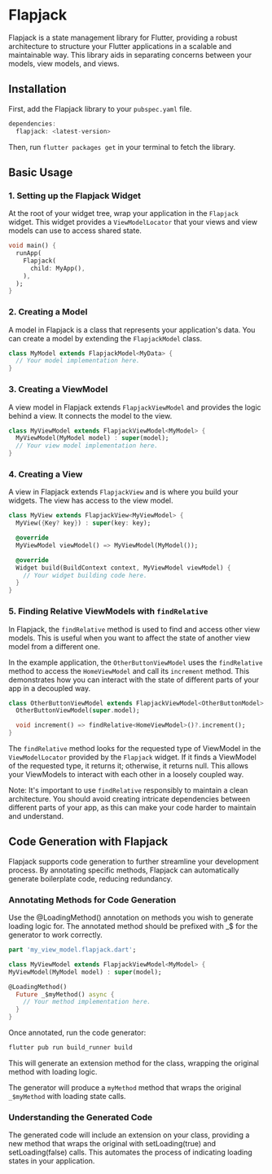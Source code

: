 # Flapjack

Flapjack is a state management library for Flutter, providing a robust architecture to structure your Flutter applications in a scalable and maintainable way. This library aids in separating concerns between your models, view models, and views.

## Installation

First, add the Flapjack library to your `pubspec.yaml` file.

```dart
dependencies:
  flapjack: <latest-version>
```

Then, run `flutter packages get` in your terminal to fetch the library.

## Basic Usage

### 1. Setting up the Flapjack Widget

At the root of your widget tree, wrap your application in the `Flapjack` widget. This widget provides a `ViewModelLocator` that your views and view models can use to access shared state.

```dart
void main() {
  runApp(
    Flapjack(
      child: MyApp(),
    ),
  );
}
```

### 2. Creating a Model

A model in Flapjack is a class that represents your application's data. You can create a model by extending the `FlapjackModel` class.

```dart
class MyModel extends FlapjackModel<MyData> {
  // Your model implementation here.
}
```

### 3. Creating a ViewModel

A view model in Flapjack extends `FlapjackViewModel` and provides the logic behind a view. It connects the model to the view.

```dart
class MyViewModel extends FlapjackViewModel<MyModel> {
  MyViewModel(MyModel model) : super(model);
  // Your view model implementation here.
}
```

### 4. Creating a View

A view in Flapjack extends `FlapjackView` and is where you build your widgets. The view has access to the view model.

```dart
class MyView extends FlapjackView<MyViewModel> {
  MyView({Key? key}) : super(key: key);

  @override
  MyViewModel viewModel() => MyViewModel(MyModel());

  @override
  Widget build(BuildContext context, MyViewModel viewModel) {
    // Your widget building code here.
  }
}
```

### 5. Finding Relative ViewModels with `findRelative`

In Flapjack, the `findRelative` method is used to find and access other view models. This is useful when you want to affect the state of another view model from a different one. 

In the example application, the `OtherButtonViewModel` uses the `findRelative` method to access the `HomeViewModel` and call its `increment` method. This demonstrates how you can interact with the state of different parts of your app in a decoupled way.

```dart
class OtherButtonViewModel extends FlapjackViewModel<OtherButtonModel> {
  OtherButtonViewModel(super.model);

  void increment() => findRelative<HomeViewModel>()?.increment();
}
```

The `findRelative` method looks for the requested type of ViewModel in the `ViewModelLocator` provided by the `Flapjack` widget. If it finds a ViewModel of the requested type, it returns it; otherwise, it returns null. This allows your ViewModels to interact with each other in a loosely coupled way.

Note: It's important to use `findRelative` responsibly to maintain a clean architecture. You should avoid creating intricate dependencies between different parts of your app, as this can make your code harder to maintain and understand.

## Code Generation with Flapjack

Flapjack supports code generation to further streamline your development process. By annotating specific methods, Flapjack can automatically generate boilerplate code, reducing redundancy.

### Annotating Methods for Code Generation
Use the @LoadingMethod() annotation on methods you wish to generate loading logic for. The annotated method should be prefixed with _$ for the generator to work correctly.

```dart
part 'my_view_model.flapjack.dart';

class MyViewModel extends FlapjackViewModel<MyModel> {
MyViewModel(MyModel model) : super(model);

@LoadingMethod()
  Future _$myMethod() async {
    // Your method implementation here.
  }
}
```

Once annotated, run the code generator:

```bash
flutter pub run build_runner build
```

This will generate an extension method for the class, wrapping the original method with loading logic.

The generator will produce a `myMethod` method that wraps the original
`_$myMethod` with loading state calls.

### Understanding the Generated Code
The generated code will include an extension on your class, providing a new method that wraps the original with setLoading(true) and setLoading(false) calls. This automates the process of indicating loading states in your application.
